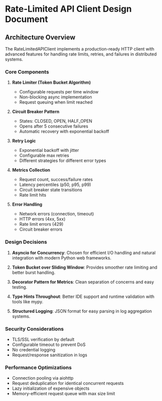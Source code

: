 # Rate-Limited API Client Design Document

## Architecture Overview

The RateLimitedAPIClient implements a production-ready HTTP client with advanced features for handling rate limits, retries, and failures in distributed systems.

### Core Components

1. **Rate Limiter (Token Bucket Algorithm)**
   - Configurable requests per time window
   - Non-blocking async implementation
   - Request queuing when limit reached

2. **Circuit Breaker Pattern**
   - States: CLOSED, OPEN, HALF_OPEN
   - Opens after 5 consecutive failures
   - Automatic recovery with exponential backoff

3. **Retry Logic**
   - Exponential backoff with jitter
   - Configurable max retries
   - Different strategies for different error types

4. **Metrics Collection**
   - Request count, success/failure rates
   - Latency percentiles (p50, p95, p99)
   - Circuit breaker state transitions
   - Rate limit hits

5. **Error Handling**
   - Network errors (connection, timeout)
   - HTTP errors (4xx, 5xx)
   - Rate limit errors (429)
   - Circuit breaker errors

### Design Decisions

1. **Asyncio for Concurrency**: Chosen for efficient I/O handling and natural integration with modern Python web frameworks.

2. **Token Bucket over Sliding Window**: Provides smoother rate limiting and better burst handling.

3. **Decorator Pattern for Metrics**: Clean separation of concerns and easy testing.

4. **Type Hints Throughout**: Better IDE support and runtime validation with tools like mypy.

5. **Structured Logging**: JSON format for easy parsing in log aggregation systems.

### Security Considerations

- TLS/SSL verification by default
- Configurable timeout to prevent DoS
- No credential logging
- Request/response sanitization in logs

### Performance Optimizations

- Connection pooling via aiohttp
- Request deduplication for identical concurrent requests
- Lazy initialization of expensive objects
- Memory-efficient request queue with max size limit